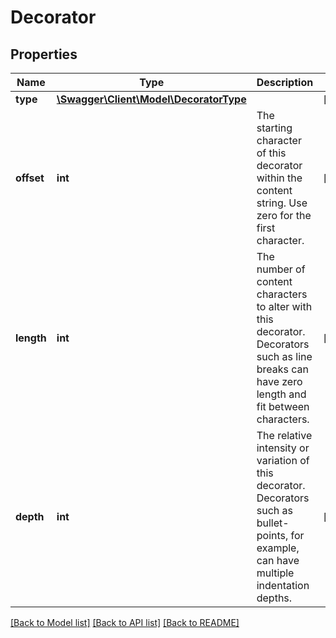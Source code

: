 # Decorator

## Properties
Name | Type | Description | Notes
------------ | ------------- | ------------- | -------------
**type** | [**\Swagger\Client\Model\DecoratorType**](DecoratorType.md) |  | [optional] 
**offset** | **int** | The starting character of this decorator within the content string. Use zero for the first character. | [optional] 
**length** | **int** | The number of content characters to alter with this decorator. Decorators such as line breaks can have zero length and fit between characters. | [optional] 
**depth** | **int** | The relative intensity or variation of this decorator. Decorators such as bullet-points, for example, can have multiple indentation depths. | [optional] 

[[Back to Model list]](../README.md#documentation-for-models) [[Back to API list]](../README.md#documentation-for-api-endpoints) [[Back to README]](../README.md)


